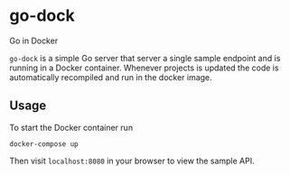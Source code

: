 # go-dock
Go in Docker

`go-dock` is a simple Go server that server a single sample endpoint and is running in a Docker container. Whenever projects is updated the code is automatically recompiled and run in the docker image.

## Usage
To start the Docker container run
```
docker-compose up
```
Then visit `localhost:8080` in your browser to view the sample API.
